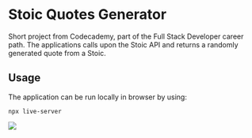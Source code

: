 # Stoic Quotes Generator

Short project from Codecademy, part of the Full Stack Developer career path. The applications calls upon the Stoic API and returns a randomly generated quote from a Stoic.

## Usage

The application can be run locally in browser by using: 

```npx live-server```

![](./stoic-quote-generator.png)